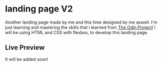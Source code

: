 # landing page V2
Another landing page made by me and this time designed by me aswell.
I'm just learning and mastering the skills that i learned from [The Odin Project!](https://www.theodinproject.com)
I will be using HTML and CSS with flexbox, to develop this landing page.

## Live Preview
It will be added soon!